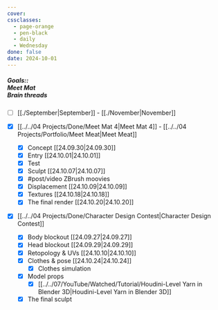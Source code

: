 ```yaml
---
cover: 
cssclasses:
  - page-orange
  - pen-black
  - daily
  - Wednesday
done: false
date: 2024-10-01
---
```


##### Goals::</br>Meet Mat </br>Brain threads

- [ ] [[./September|September]] - [[./November|November]]


- [x] [[../../04 Projects/Done/Meet Mat 4|Meet Mat 4]] - [[../../04 Projects/Portfolio/Meet Meat|Meet Meat]]
	 - [x] Concept [[24.09.30|24.09.30]]
	 - [x] Entry [[24.10.01|24.10.01]]
	- [x] Test
	- [x] Sculpt [[24.10.07|24.10.07]]
	- [x] #post/video ZBrush moovies
	- [x] Displacement [[24.10.09|24.10.09]]
	- [x] Textures [[24.10.18|24.10.18]]
	- [x] The final render [[24.10.20|24.10.20]]

- [x] [[../../04 Projects/Done/Character Design Contest|Character Design Contest]]
	- [x] Body blockout [[24.09.27|24.09.27]]
	- [x] Head blockout [[24.09.29|24.09.29]]
	- [x] Retopology & UVs [[24.10.10|24.10.10]]
	- [x] Clothes & pose [[24.10.24|24.10.24]]
		 - [x] Clothes simulation
	- [x] Model props
		- [x] [[../../07/YouTube/Watched/Tutorial/Houdini-Level Yarn in Blender 3D|Houdini-Level Yarn in Blender 3D]]
	- [x] The final sculpt
